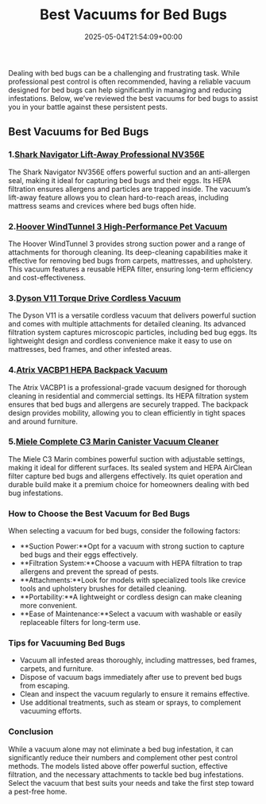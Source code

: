 ﻿---
layout: post
title: Best Vacuums for Bed Bugs
date: '2025-05-04T21:54:09+00:00'
categories:
- Guide
tags: []
slug: /best-vacuums-for-bed-bugs/
lastmod: 2025-05-07T12:21:26+03:00
---

Dealing with bed bugs can be a challenging and frustrating task. While professional pest control is often recommended, having a reliable vacuum designed for bed bugs can help significantly in managing and reducing infestations. Below, we’ve reviewed the best vacuums for bed bugs to assist you in your battle against these persistent pests.
## Best Vacuums for Bed Bugs
### 1.[Shark Navigator Lift-Away Professional NV356E](https://www.amazon.com/dp/B07HFX8H5Q?tag=p-policy-20)
The Shark Navigator NV356E offers powerful suction and an anti-allergen seal, making it ideal for capturing bed bugs and their eggs. Its HEPA filtration ensures allergens and particles are trapped inside.
The vacuum’s lift-away feature allows you to clean hard-to-reach areas, including mattress seams and crevices where bed bugs often hide.
### 2.[Hoover WindTunnel 3 High-Performance Pet Vacuum](https://www.amazon.com/dp/B08M7ZV5D1?tag=p-policy-20)
The Hoover WindTunnel 3 provides strong suction power and a range of attachments for thorough cleaning. Its deep-cleaning capabilities make it effective for removing bed bugs from carpets, mattresses, and upholstery.
This vacuum features a reusable HEPA filter, ensuring long-term efficiency and cost-effectiveness.
### 3.[Dyson V11 Torque Drive Cordless Vacuum](https://www.amazon.com/dp/B07YN9XDP2?tag=p-policy-20)
The Dyson V11 is a versatile cordless vacuum that delivers powerful suction and comes with multiple attachments for detailed cleaning. Its advanced filtration system captures microscopic particles, including bed bug eggs.
Its lightweight design and cordless convenience make it easy to use on mattresses, bed frames, and other infested areas.
### 4.[Atrix VACBP1 HEPA Backpack Vacuum](https://www.amazon.com/dp/B08CYW7BW6?tag=p-policy-20)
The Atrix VACBP1 is a professional-grade vacuum designed for thorough cleaning in residential and commercial settings. Its HEPA filtration system ensures that bed bugs and allergens are securely trapped.
The backpack design provides mobility, allowing you to clean efficiently in tight spaces and around furniture.
### 5.[Miele Complete C3 Marin Canister Vacuum Cleaner](https://www.amazon.com/dp/B0899GGYBR?tag=p-policy-20)
The Miele C3 Marin combines powerful suction with adjustable settings, making it ideal for different surfaces. Its sealed system and HEPA AirClean filter capture bed bugs and allergens effectively.
Its quiet operation and durable build make it a premium choice for homeowners dealing with bed bug infestations.
### How to Choose the Best Vacuum for Bed Bugs
When selecting a vacuum for bed bugs, consider the following factors:
- **Suction Power:**Opt for a vacuum with strong suction to capture bed bugs and their eggs effectively.
- **Filtration System:**Choose a vacuum with HEPA filtration to trap allergens and prevent the spread of pests.
- **Attachments:**Look for models with specialized tools like crevice tools and upholstery brushes for detailed cleaning.
- **Portability:**A lightweight or cordless design can make cleaning more convenient.
- **Ease of Maintenance:**Select a vacuum with washable or easily replaceable filters for long-term use.
### Tips for Vacuuming Bed Bugs
- Vacuum all infested areas thoroughly, including mattresses, bed frames, carpets, and furniture.
- Dispose of vacuum bags immediately after use to prevent bed bugs from escaping.
- Clean and inspect the vacuum regularly to ensure it remains effective.
- Use additional treatments, such as steam or sprays, to complement vacuuming efforts.
### Conclusion
While a vacuum alone may not eliminate a bed bug infestation, it can significantly reduce their numbers and complement other pest control methods. The models listed above offer powerful suction, effective filtration, and the necessary attachments to tackle bed bug infestations. Select the vacuum that best suits your needs and take the first step toward a pest-free home.